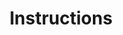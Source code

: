 ---
title: "Instructions"
layout: "posts"
description: "Select your workshop to view the instructions"
---
